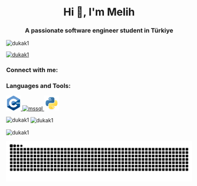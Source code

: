 <h1 align="center">Hi 👋, I'm Melih</h1>
<h3 align="center">A passionate software engineer student in Türkiye</h3>

<p align="left"> <img src="https://komarev.com/ghpvc/?username=dukak1&label=Profile%20views&color=0e75b6&style=flat" alt="dukak1" /> </p>

<p align="left"> <a href="https://github.com/ryo-ma/github-profile-trophy"><img src="https://github-profile-trophy.vercel.app/?username=dukak1" alt="dukak1" /></a> </p>

<h3 align="left">Connect with me:</h3>
<p align="left">
</p>

<h3 align="left">Languages and Tools:</h3>
<p align="left"> <a href="https://www.w3schools.com/cpp/" target="_blank" rel="noreferrer"> <img src="https://raw.githubusercontent.com/devicons/devicon/master/icons/cplusplus/cplusplus-original.svg" alt="cplusplus" width="40" height="40"/> </a> <a href="https://www.microsoft.com/en-us/sql-server" target="_blank" rel="noreferrer"> <img src="https://www.svgrepo.com/show/303229/microsoft-sql-server-logo.svg" alt="mssql" width="40" height="40"/> </a> <a href="https://www.python.org" target="_blank" rel="noreferrer"> <img src="https://raw.githubusercontent.com/devicons/devicon/master/icons/python/python-original.svg" alt="python" width="40" height="40"/> </a> </p>

<p><img align="left" src="https://github-readme-stats.vercel.app/api/top-langs?username=dukak1&show_icons=true&locale=en&layout=compact" alt="dukak1" /></p>

<p>&nbsp;<img align="center" src="https://github-readme-stats.vercel.app/api?username=dukak1&show_icons=true&locale=en" alt="dukak1" /></p>

<p><img align="center" src="https://github-readme-streak-stats.herokuapp.com/?user=dukak1&" alt="dukak1" /></p>

<picture>
  <source media="(prefers-color-scheme: dark)" srcset="https://raw.githubusercontent.com/Dukak1/Dukak1/output/github-contribution-grid-snake-dark.svg">
  <source media="(prefers-color-scheme: light)" srcset="https://raw.githubusercontent.com/Dukak1/Dukak1/output/github-contribution-grid-snake.svg">
  <img alt="github contribution grid snake animation" src="https://raw.githubusercontent.com/Dukak1/Dukak1/output/github-contribution-grid-snake.svg">
</picture>
